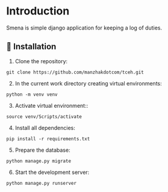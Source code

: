 # Introduction
Smena is simple django application for keeping a log of duties.
## 💾 Installation

1. Clone the repository:
```
git clone https://github.com/manzhakdotcom/tceh.git
```
2. In the current work directory creating virtual environments:
```
python -m venv venv
```
3. Activate virtual environment::
```
source venv/Scripts/activate
```
4. Install all dependencies:
```
pip install -r requirements.txt
```
5. Prepare the database:
```
python manage.py migrate
```
6. Start the development server:
```
python manage.py runserver
```